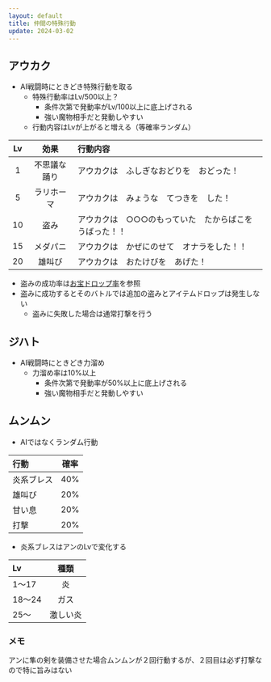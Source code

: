 ```yaml
---
layout: default
title: 仲間の特殊行動
update: 2024-03-02
---
```


## アウカク

* AI戦闘時にときどき特殊行動を取る
	* 特殊行動率はLv/500以上？
		* 条件次第で発動率がLv/100以上に底上げされる
		* 強い魔物相手だと発動しやすい
	* 行動内容はLvが上がると増える（等確率ランダム）

| Lv | 効果         | 行動内容                                                   |
|:--:|:------------:|:-----------------------------------------------------------|
|  1 | 不思議な踊り | アウカクは　ふしぎなおどりを　おどった！                   |
|  5 | ラリホーマ   | アウカクは　みょうな　てつきを　した！                     |
| 10 | 盗み         | アウカクは　○○○のもっていた　たからばこを　うばった！！ |
| 15 | メダパニ     | アウカクは　かぜにのせて　オナラをした！！                 |
| 20 | 雄叫び       | アウカクは　おたけびを　あげた！                           |

* 盗みの成功率は[お宝ドロップ率](drop.md)を参照
* 盗みに成功するとそのバトルでは追加の盗みとアイテムドロップは発生しない
	* 盗みに失敗した場合は通常打撃を行う


## ジハト

* AI戦闘時にときどき力溜め
	* 力溜め率は10%以上
		* 条件次第で発動率が50%以上に底上げされる
		* 強い魔物相手だと発動しやすい


## ムンムン

* AIではなくランダム行動

| 行動   | 確率 |
|:-------|:----:|
| 炎系ブレス |  40% |
| 雄叫び |  20% |
| 甘い息 |  20% |
| 打撃   |  20% |

* 炎系ブレスはアンのLvで変化する

| Lv     | 種類 |
|:-------|:----:|
| 1～17  | 炎       |
| 18～24 | ガス     |
| 25～   | 激しい炎 |

### メモ

アンに隼の剣を装備させた場合ムンムンが２回行動するが、２回目は必ず打撃なので特に旨みはない
